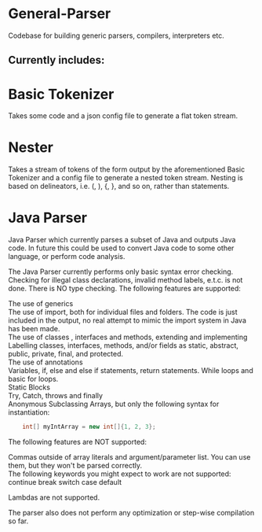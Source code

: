 # General-Parser
Codebase for building generic parsers, compilers, interpreters etc.

## Currently includes:

# Basic Tokenizer
Takes some code and a json config file to generate a flat token stream.

# Nester
Takes a stream of tokens of the form output by the aforementioned Basic Tokenizer and a config file to generate a nested token stream. Nesting is based on delineators, i.e. (, ), {, }, and so on, rather than statements.

# Java Parser
Java Parser which currently parses a subset of Java and outputs Java code. In future this could be used to convert Java code to some other language, or perform code analysis.

The Java Parser currently performs only basic syntax error checking. Checking for illegal class declarations, invalid method labels, e.t.c. is not done. There is NO type checking. The following features are supported:

The use of generics\
The use of import, both for individual files and folders. The code is just included in the output, no real attempt to mimic the import system in Java has been made.\
The use of classes , interfaces and methods, extending and implementing\
Labelling classes, interfaces, methods, and/or fields as static, abstract, public, private, final, and protected.\
The use of annotations\
Variables, if, else and else if statements, return statements. While loops and basic for loops.\
Static Blocks\
Try, Catch, throws and finally\
Anonymous Subclassing
Arrays, but only the following syntax for instantiation:

```java
    int[] myIntArray = new int[]{1, 2, 3};
```

The following features are NOT supported:

Commas outside of array literals and argument/parameter list. You can use them, but they won't be parsed correctly.\
The following keywords you might expect to work are not supported:\
    continue
    break
    switch
    case
    default

Lambdas are not supported.

The parser also does not perform any optimization or step-wise compilation so far.

